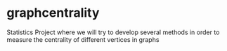 # graphcentrality

Statistics Project where we will try to develop several methods in order to measure the centrality of different vertices in graphs
